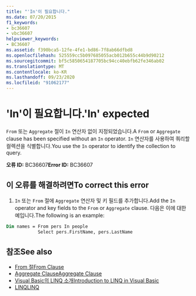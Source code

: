 ```yaml
---
title: "'In'이 필요합니다."
ms.date: 07/20/2015
f1_keywords:
- bc36607
- vbc36607
helpviewer_keywords:
- BC36607
ms.assetid: f390bca5-12fe-4fe1-bd86-7f8ab66dfbd8
ms.openlocfilehash: 525559cc5b097685055acb012b655c44b9d90212
ms.sourcegitcommit: bf5c5850654187705bc94cc40ebfb62fe346ab02
ms.translationtype: MT
ms.contentlocale: ko-KR
ms.lasthandoff: 09/23/2020
ms.locfileid: "91062177"
---
```

# <a name="in-expected"></a><span data-ttu-id="79e72-102">'In'이 필요합니다.</span><span class="sxs-lookup"><span data-stu-id="79e72-102">'In' expected</span></span>

<span data-ttu-id="79e72-103">`From` 또는 `Aggregate` 절이 `In` 연산자 없이 지정되었습니다.</span><span class="sxs-lookup"><span data-stu-id="79e72-103">A `From` or `Aggregate` clause has been specified without an `In` operator.</span></span> <span data-ttu-id="79e72-104">`In` 연산자를 사용하여 쿼리할 컬렉션을 식별합니다.</span><span class="sxs-lookup"><span data-stu-id="79e72-104">You use the `In` operator to identify the collection to query.</span></span>  
  
 <span data-ttu-id="79e72-105">**오류 ID:** BC36607</span><span class="sxs-lookup"><span data-stu-id="79e72-105">**Error ID:** BC36607</span></span>  
  
## <a name="to-correct-this-error"></a><span data-ttu-id="79e72-106">이 오류를 해결하려면</span><span class="sxs-lookup"><span data-stu-id="79e72-106">To correct this error</span></span>  

1. <span data-ttu-id="79e72-107">`In` 또는 `From` 절에 `Aggregate` 연산자 및 키 필드를 추가합니다.</span><span class="sxs-lookup"><span data-stu-id="79e72-107">Add the `In` operator and key fields to the `From` or `Aggregate` clause.</span></span> <span data-ttu-id="79e72-108">다음은 이에 대한 예입니다.</span><span class="sxs-lookup"><span data-stu-id="79e72-108">The following is an example:</span></span>  

```vb  
Dim names = From pers In people
            Select pers.FirstName, pers.LastName  
```  
  
## <a name="see-also"></a><span data-ttu-id="79e72-109">참조</span><span class="sxs-lookup"><span data-stu-id="79e72-109">See also</span></span>

- [<span data-ttu-id="79e72-110">From 절</span><span class="sxs-lookup"><span data-stu-id="79e72-110">From Clause</span></span>](../language-reference/queries/from-clause.md)
- [<span data-ttu-id="79e72-111">Aggregate Clause</span><span class="sxs-lookup"><span data-stu-id="79e72-111">Aggregate Clause</span></span>](../language-reference/queries/aggregate-clause.md)
- [<span data-ttu-id="79e72-112">Visual Basic의 LINQ 소개</span><span class="sxs-lookup"><span data-stu-id="79e72-112">Introduction to LINQ in Visual Basic</span></span>](../programming-guide/language-features/linq/introduction-to-linq.md)
- [<span data-ttu-id="79e72-113">LINQ</span><span class="sxs-lookup"><span data-stu-id="79e72-113">LINQ</span></span>](../programming-guide/language-features/linq/index.md)
